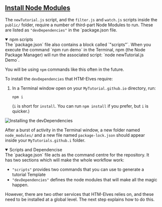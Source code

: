 <section
  id="install-node-modules"
  aria-labelledby="install-node-modules"
  data-item="Install Node Modules"
>
  <h2><a href="#install-node-modules">Install Node Modules</a></h2>


The `newTutorial.js` script, and the `filter.js` and `watch.js` scripts inside the `public/` folder, require a number of third-part Node Modules to run. These are listed as `"devDependencies"` in the `package.json file.

<details class="note" open>
<summary>npm scripts</summary>
The `package.json` file also contains a block called `"scripts"`. When you execute the command `npm run demo` in the Terminal, npm (the Node Package Manager) will run the associated script: `node newTutorial.js Demo`.

You will be using `npm` commands like this often in the future.

</details>

To install the `devDependencies` that HTM-Elves require: 

1. In a Terminal window open on your `MyTutorial.github.io` directory, run:
   
   ```bash-#w
   npm i
   ```
   (`i` is short for `install`. You can run `npm install` if you prefer, but `i` is quicker.)

![Installing the devDependencies](images/npm_i.webp)

After a burst of activity in the Terminal window, a new folder named `node_modules/` and a new file named `package-lock.json` should appear inside your `MyTutorials.github.i` folder.

<details
class="pivot"
open
>
<summary>Scripts and Dependencise</summary>
The `package.json` file acts as the command centre for the repository. It has two sections which will make the whole workflow work:

* `"scripts"` provides two commands that you can use to generate a tutorial Template
* `"devDependencies"` defines the node modules that will make all the magic happen.

However, there are two other services that HTM-Elves relies on, and these need to be installed at a global level. The next step explains how to do this.

</details>
</section>